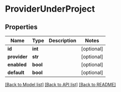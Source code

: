 # ProviderUnderProject


## Properties
Name | Type | Description | Notes
------------ | ------------- | ------------- | -------------
**id** | **int** |  | [optional] 
**provider** | **str** |  | [optional] 
**enabled** | **bool** |  | [optional] 
**default** | **bool** |  | [optional] 

[[Back to Model list]](../README.md#documentation-for-models) [[Back to API list]](../README.md#documentation-for-api-endpoints) [[Back to README]](../README.md)


